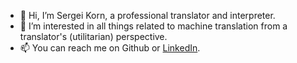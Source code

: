 - 👋 Hi, I’m Sergei Korn, a professional translator and interpreter.
- 👀 I’m interested in all things related to machine translation from a translator's (utilitarian) perspective.
- 📫 You can reach me on Github or [LinkedIn](https://www.linkedin.com/in/mtpe).

<!---
Sergei-Korn/Sergei-Korn is a ✨ special ✨ repository because its `README.md` (this file) appears on your GitHub profile.
You can click the Preview link to take a look at your changes.
--->
